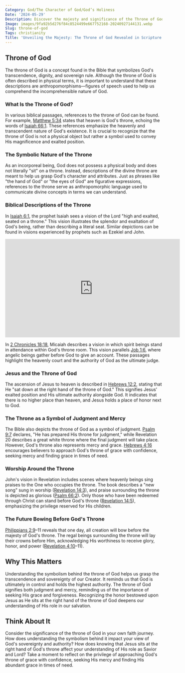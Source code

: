 ```yaml
---
Category: God/The Character of God/God’s Holiness
Date: '2024-05-29'
Description: Discover the majesty and significance of the Throne of God in this insightful article. Unveil the divine symbolism and spiritual importance in under 160 characters.
Image: images/9fa92b5d276f84c8524499e667752168-20240927144131.webp
Slug: throne-of-god
Tags: christianity
Title: 'Unveiling the Majesty: The Throne of God Revealed in Scripture'
---
```


## Throne of God

The throne of God is a concept found in the Bible that symbolizes God's transcendence, dignity, and sovereign rule. Although the throne of God is often described in physical terms, it is important to understand that these descriptions are anthropomorphisms—figures of speech used to help us comprehend the incomprehensible nature of God.

### What Is the Throne of God?

In various biblical passages, references to the throne of God can be found. For example, [Matthew 5:34](https://www.bibleref.com/Matthew/5/Matthew-5-34.html) states that heaven is God's throne, echoing the words of [Isaiah 66:1](https://www.bibleref.com/Isaiah/66/Isaiah-66-1.html). These references emphasize the heavenly and transcendent nature of God's existence. It is crucial to recognize that the throne of God is not a physical object but rather a symbol used to convey His magnificence and exalted position.

### The Symbolic Nature of the Throne

As an incorporeal being, God does not possess a physical body and does not literally "sit" on a throne. Instead, descriptions of the divine throne are meant to help us grasp God's character and attributes. Just as phrases like "the hand of God" or "the eyes of God" are figurative expressions, references to the throne serve as anthropomorphic language used to communicate divine concepts in terms we can understand.

### Biblical Descriptions of the Throne

In [Isaiah 6:1](https://www.bibleref.com/Isaiah/6/Isaiah-6-1.html), the prophet Isaiah sees a vision of the Lord "high and exalted, seated on a throne." This vision illustrates the splendor and exaltation of God's being, rather than describing a literal seat. Similar depictions can be found in visions experienced by prophets such as Ezekiel and John.


<iframe width="560" height="315" src="https://www.youtube.com/embed/EkLX57i0Suc" frameborder="0" allow="autoplay; encrypted-media" allowfullscreen></iframe>


In [2 Chronicles 18:18](https://www.bibleref.com/2-Chronicles/18/2-Chronicles-18-18.html), Micaiah describes a vision in which spirit beings stand in attendance within God's throne room. This vision parallels [Job 1:6](https://www.bibleref.com/Job/1/Job-1-6.html), where angelic beings gather before God to give an account. These passages highlight the heavenly court and the authority of God as the ultimate judge.

### Jesus and the Throne of God

The ascension of Jesus to heaven is described in [Hebrews 12:2](https://www.bibleref.com/Hebrews/12/Hebrews-12-2.html), stating that He "sat down at the right hand of the throne of God." This signifies Jesus' exalted position and His ultimate authority alongside God. It indicates that there is no higher place than heaven, and Jesus holds a place of honor next to God.

### The Throne as a Symbol of Judgment and Mercy

The Bible also depicts the throne of God as a symbol of judgment. [Psalm 9:7](https://www.bibleref.com/Psalm/9/Psalm-9-7.html) declares, "He has prepared His throne for judgment," while Revelation 20 describes a great white throne where the final judgment will take place. However, God's throne also represents mercy and grace. [Hebrews 4:16](https://www.bibleref.com/Hebrews/4/Hebrews-4-16.html) encourages believers to approach God's throne of grace with confidence, seeking mercy and finding grace in times of need.

### Worship Around the Throne

John's vision in Revelation includes scenes where heavenly beings sing praises to the One who occupies the throne. The book describes a "new song" sung in worship ([Revelation 14:3](https://www.bibleref.com/Revelation/14/Revelation-14-3.html)), and praise surrounding the throne is depicted as glorious ([Psalm 66:2](https://www.bibleref.com/Psalm/66/Psalm-66-2.html)). Only those who have been redeemed through Christ can stand before God's throne ([Revelation 14:5](https://www.bibleref.com/Revelation/14/Revelation-14-5.html)), emphasizing the privilege reserved for His children.

### The Future Bowing Before God's Throne

[Philippians 2:9](https://www.bibleref.com/Philippians/2/Philippians-2-9.html)–11 reveals that one day, all creation will bow before the majesty of God's throne. The regal beings surrounding the throne will lay their crowns before Him, acknowledging His worthiness to receive glory, honor, and power ([Revelation 4:10](https://www.bibleref.com/Revelation/4/Revelation-4-10.html)–11).

## Why This Matters

Understanding the symbolism behind the throne of God helps us grasp the transcendence and sovereignty of our Creator. It reminds us that God is ultimately in control and holds the highest authority. The throne of God signifies both judgment and mercy, reminding us of the importance of seeking His grace and forgiveness. Recognizing the honor bestowed upon Jesus as He sits at the right hand of the throne of God deepens our understanding of His role in our salvation.

## Think About It

Consider the significance of the throne of God in your own faith journey. How does understanding the symbolism behind it impact your view of God's sovereignty and authority? How does knowing that Jesus sits at the right hand of God's throne affect your understanding of His role as Savior and Lord? Take a moment to reflect on the privilege of approaching God's throne of grace with confidence, seeking His mercy and finding His abundant grace in times of need.